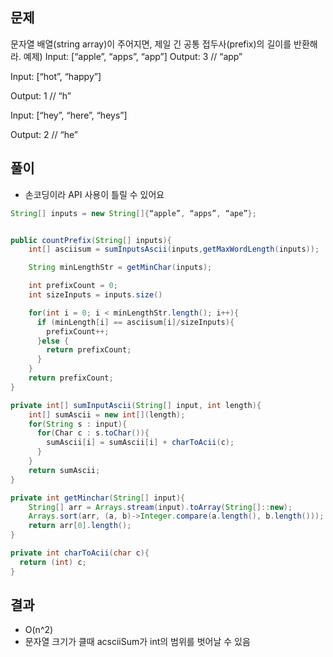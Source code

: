 ## 문제

문자열 배열(string array)이 주어지면, 제일 긴 공통 접두사(prefix)의 길이를 반환해라.
예제)
Input: [“apple”, “apps”, “app”]
Output: 3 // “app”

Input: [“hot”, “happy”]

Output: 1 // “h”

Input: [“hey”, “here”, “heys”]

Output: 2 // “he”

## 풀이 
- 손코딩이라 API 사용이 틀릴 수 있어요
```java
String[] inputs = new String[]{“apple”, “apps”, “ape”};


public countPrefix(String[] inputs){
	int[] asciisum = sumInputsAscii(inputs,getMaxWordLength(inputs));

	String minLengthStr = getMinChar(inputs);

	int prefixCount = 0;
	int sizeInputs = inputs.size()

	for(int i = 0; i < minLengthStr.length(); i++){
	  if (minLength[i] == asciisum[i]/sizeInputs){
	    prefixCount++;
	  }else {
	    return prefixCount;
	  }
	}
	return prefixCount;
}

private int[] sumInputAscii(String[] input, int length){
	int[] sumAscii = new int[](length);
	for(String s : input){
	  for(Char c : s.toChar()){
	    sumAscii[i] = sumAscii[i] + charToAcii(c);
	  }
	}
	return sumAscii;
}

private int getMinchar(String[] input){
	String[] arr = Arrays.stream(input).toArray(String[]::new);
	Arrays.sort(arr, (a, b)->Integer.compare(a.length(), b.length()));
	return arr[0].length();
}

private int charToAcii(char c){
  return (int) c;
}
```

## 결과 
- O(n^2)
- 문자열 크기가 클때 acsciiSum가 int의 범위를 벗어날 수 있음
